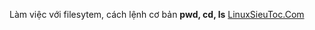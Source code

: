 Làm việc với filesytem, cách lệnh cơ bản **pwd, cd, ls**
[LinuxSieuToc.Com](https://linuxsieutoc.com)